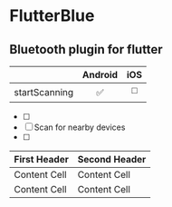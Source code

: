 # FlutterBlue
## Bluetooth plugin for flutter

|                | Android |   iOS   |
| :------------- | :-----: | :-----: |
| startScanning  |   :white_check_mark:   |   :white_medium_square:   |

- [ ] 
- [ ] Scan for nearby devices
- [ ] 

| First Header  | Second Header |
| ------------- | ------------- |
| Content Cell  | Content Cell  |
| Content Cell  | Content Cell  |
